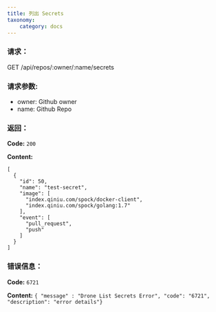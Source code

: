 ```yaml
---
title: 列出 Secrets
taxonomy:
    category: docs
---
```


### 请求：

  GET /api/repos/:owner/:name/secrets

### 请求参数:

- owner: Github owner
- name: Github Repo

### 返回：

**Code:** `200`

**Content:**

```
[
  {
    "id": 50,
    "name": "test-secret",
    "image": [
      "index.qiniu.com/spock/docker-client",
      "index.qiniu.com/spock/golang:1.7"
    ],
    "event": [
      "pull_request",
      "push"
    ]
  }
]
```	

### 错误信息：

**Code:** `6721`

**Content:** `{ "message" : "Drone List Secrets Error", "code": "6721", "description": "error details"}`
